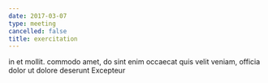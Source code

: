 ```yaml
---
date: 2017-03-07
type: meeting
cancelled: false
title: exercitation
---
```

in et mollit. commodo amet, do sint enim occaecat quis velit veniam, officia dolor ut dolore deserunt Excepteur
